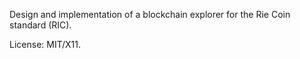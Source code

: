 Design and implementation of a blockchain explorer for the Rie Coin standard (RIC).


License:
MIT/X11.
